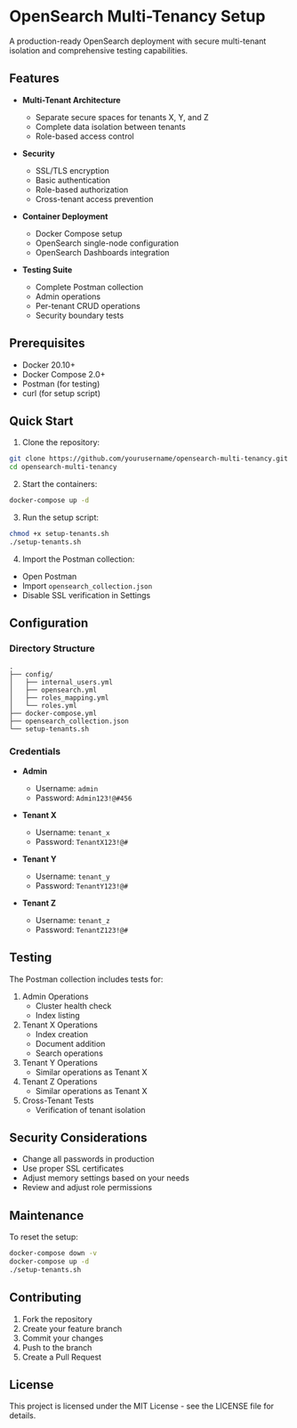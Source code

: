 # OpenSearch Multi-Tenancy Setup

A production-ready OpenSearch deployment with secure multi-tenant isolation and comprehensive testing capabilities.

## Features

- **Multi-Tenant Architecture**
  - Separate secure spaces for tenants X, Y, and Z
  - Complete data isolation between tenants
  - Role-based access control

- **Security**
  - SSL/TLS encryption
  - Basic authentication
  - Role-based authorization
  - Cross-tenant access prevention

- **Container Deployment**
  - Docker Compose setup
  - OpenSearch single-node configuration
  - OpenSearch Dashboards integration

- **Testing Suite**
  - Complete Postman collection
  - Admin operations
  - Per-tenant CRUD operations
  - Security boundary tests

## Prerequisites

- Docker 20.10+
- Docker Compose 2.0+
- Postman (for testing)
- curl (for setup script)

## Quick Start

1. Clone the repository:
```bash
git clone https://github.com/yourusername/opensearch-multi-tenancy.git
cd opensearch-multi-tenancy
```

2. Start the containers:
```bash
docker-compose up -d
```

3. Run the setup script:
```bash
chmod +x setup-tenants.sh
./setup-tenants.sh
```

4. Import the Postman collection:
- Open Postman
- Import `opensearch_collection.json`
- Disable SSL verification in Settings

## Configuration

### Directory Structure
```
.
├── config/
│   ├── internal_users.yml
│   ├── opensearch.yml
│   ├── roles_mapping.yml
│   └── roles.yml
├── docker-compose.yml
├── opensearch_collection.json
└── setup-tenants.sh
```

### Credentials

- **Admin**
  - Username: `admin`
  - Password: `Admin123!@#456`

- **Tenant X**
  - Username: `tenant_x`
  - Password: `TenantX123!@#`

- **Tenant Y**
  - Username: `tenant_y`
  - Password: `TenantY123!@#`

- **Tenant Z**
  - Username: `tenant_z`
  - Password: `TenantZ123!@#`

## Testing

The Postman collection includes tests for:
1. Admin Operations
   - Cluster health check
   - Index listing
2. Tenant X Operations
   - Index creation
   - Document addition
   - Search operations
3. Tenant Y Operations
   - Similar operations as Tenant X
4. Tenant Z Operations
   - Similar operations as Tenant X
5. Cross-Tenant Tests
   - Verification of tenant isolation

## Security Considerations

- Change all passwords in production
- Use proper SSL certificates
- Adjust memory settings based on your needs
- Review and adjust role permissions

## Maintenance

To reset the setup:
```bash
docker-compose down -v
docker-compose up -d
./setup-tenants.sh
```

## Contributing

1. Fork the repository
2. Create your feature branch
3. Commit your changes
4. Push to the branch
5. Create a Pull Request

## License

This project is licensed under the MIT License - see the LICENSE file for details.